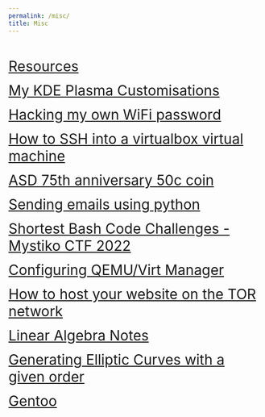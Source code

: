 ```yaml
---
permalink: /misc/
title: Misc
---
```


<br>

<span style="font-size:2em;">   [Resources](/misc/resources)   </span>

<span style="font-size:2em;">   [My KDE Plasma Customisations](/misc/kde-plasma)   </span>

<span style="font-size:2em;">   [Hacking my own WiFi password](/misc/hackingmywifi)   </span>

<span style="font-size:2em;">   [How to SSH into a virtualbox virtual machine](/misc/sshvirtualbox)   </span>

<span style="font-size:2em;">   [ASD 75th anniversary 50c coin](/misc/ASD50c)   </span>

<span style="font-size:2em;">   [Sending emails using python](/misc/python-email)   </span>

<span style="font-size:2em;">   [Shortest Bash Code Challenges - Mystiko CTF 2022](/misc/shortest-bash-code-challs)   </span>

<span style="font-size:2em;">   [Configuring QEMU/Virt Manager](/misc/qemu)   </span>

<span style="font-size:2em;">   [How to host your website on the TOR network](/misc/host-tor-site)   </span>

<span style="font-size:2em;">   [Linear Algebra Notes](/misc/linear-algebra)   </span>

<span style="font-size:2em;">   [Generating Elliptic Curves with a given order](/misc/ecc-gen)   </span>

<span style="font-size:2em;">   [Gentoo](/misc/gentoo)   </span>
